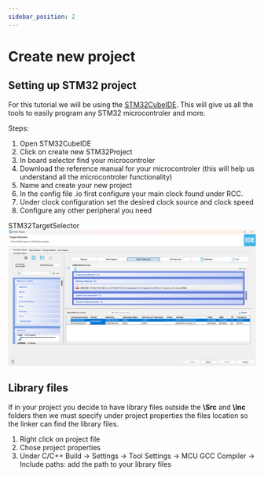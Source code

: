 ```yaml
---
sidebar_position: 2
---
```

# Create new project

## Setting up STM32 project

For this tutorial we will be using the [STM32CubeIDE](https://www.st.com/en/development-tools/stm32cubeide.html). This will give us all the tools to easily program any STM32 microcontroler and more.

Steps:
1. Open STM32CubeIDE
2. Click on create new STM32Project
3. In board selector find your microcontroler
4. Download the reference manual for your microcontroler (this will help us understand all the microcontroler functionality)
5. Name and create your new project
6. In the config file .io first configure your main clock found under RCC.
7. Under clock configuration set the desired clock source and clock speed
8. Configure any other peripheral you need

STM32TargetSelector
![STM32TargetSelector](../img/targetSelector.png)

## Library files
If in your project you decide to have library files outside the **\Src** and **\Inc** folders then we must specify under project properties the files location so the linker can find the library files.

1. Right click on project file
2. Chose project properties
3. Under C/C++ Build -> Settings -> Tool Settings -> MCU GCC Compiler -> Include paths: add the path to your library files

